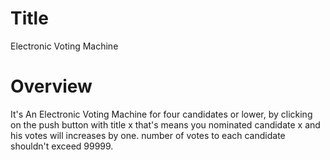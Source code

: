 # Title
Electronic Voting Machine

# Overview
It's An Electronic Voting Machine for four candidates or lower, by clicking on the push button with title x that's means you nominated candidate x and his votes will increases by one. number of votes to each candidate shouldn't exceed 99999.
